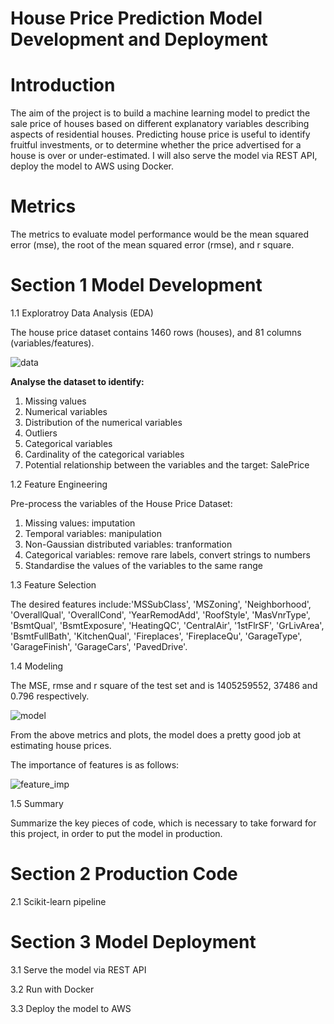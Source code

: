 # House Price Prediction Model Development and Deployment


# Introduction

The aim of the project is to build a machine learning model to predict the sale price of houses based on different explanatory variables describing aspects of residential houses. Predicting house price is useful to identify fruitful investments, or to determine whether the price advertised for a house is over or under-estimated. I will also serve the model via REST API, deploy the model to AWS using Docker.

# Metrics

The metrics to evaluate model performance would be the mean squared error (mse), the root of the mean squared error (rmse), and r square.

# Section 1 Model Development

1.1 Exploratroy Data Analysis (EDA)

The house price dataset contains 1460 rows (houses), and 81 columns (variables/features).

![data](https://user-images.githubusercontent.com/64850893/103929340-239d9a80-50eb-11eb-8bea-3a9d1116fd4f.jpg)


**Analyse the dataset to identify:**

1. Missing values
2. Numerical variables
3. Distribution of the numerical variables
4. Outliers
5. Categorical variables
6. Cardinality of the categorical variables
7. Potential relationship between the variables and the target: SalePrice

1.2 Feature Engineering

Pre-process the variables of the House Price Dataset:

1. Missing values: imputation
2. Temporal variables: manipulation
3. Non-Gaussian distributed variables: tranformation
4. Categorical variables: remove rare labels, convert strings to numbers
5. Standardise the values of the variables to the same range

1.3 Feature Selection

The desired features include:'MSSubClass', 'MSZoning', 'Neighborhood', 'OverallQual', 'OverallCond',
       'YearRemodAdd', 'RoofStyle', 'MasVnrType', 'BsmtQual', 'BsmtExposure',
       'HeatingQC', 'CentralAir', '1stFlrSF', 'GrLivArea', 'BsmtFullBath',
       'KitchenQual', 'Fireplaces', 'FireplaceQu', 'GarageType',
       'GarageFinish', 'GarageCars', 'PavedDrive'.

       
1.4 Modeling 

The MSE, rmse and r square of the test set and is 1405259552, 37486 and 0.796 respectively.

![model](https://user-images.githubusercontent.com/64850893/103930484-d3273c80-50ec-11eb-9b7b-c537d84624d2.jpg)

From the above metrics and plots, the model does a pretty good job at estimating house prices.

The importance of features is as follows:

![feature_imp](https://user-images.githubusercontent.com/64850893/103930672-1e414f80-50ed-11eb-9df7-05bc77369c4e.jpg)

1.5 Summary 

Summarize the key pieces of code, which is necessary to take forward for this project, in order to put the model in production.


# Section 2 Production Code 

2.1 Scikit-learn pipeline

  
# Section 3 Model Deployment

3.1 Serve the model via REST API

3.2 Run with Docker

3.3 Deploy the model to AWS

